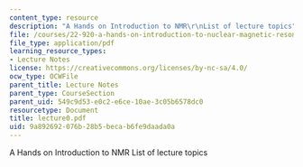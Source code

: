 ```yaml
---
content_type: resource
description: "A Hands on Introduction to NMR\r\nList of lecture topics"
file: /courses/22-920-a-hands-on-introduction-to-nuclear-magnetic-resonance-january-iap-1997/9a892692076b28b5becab6fe9daada0a_lecture0.pdf
file_type: application/pdf
learning_resource_types:
- Lecture Notes
license: https://creativecommons.org/licenses/by-nc-sa/4.0/
ocw_type: OCWFile
parent_title: Lecture Notes
parent_type: CourseSection
parent_uid: 549c9d53-e0c2-e6ce-10ae-3c05b6578dc0
resourcetype: Document
title: lecture0.pdf
uid: 9a892692-076b-28b5-beca-b6fe9daada0a
---
```

A Hands on Introduction to NMR
List of lecture topics